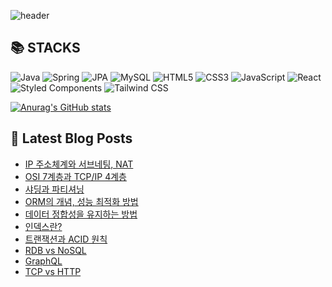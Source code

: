 ![header](https://capsule-render.vercel.app/api?type=waving&color=auto&height=300&section=header&text=YUNA%20CODE&fontSize=90)

<!--# Hi there 👋-->
<!--## 이런 환경에 익숙해요 !!✍🏼-->

## 📚 STACKS
![Java](https://img.shields.io/badge/Java-007396.svg?&style=for-the-badge&logo=Java&logoColor=white)
![Spring](https://img.shields.io/badge/Spring-6DB33F.svg?&style=for-the-badge&logo=spring&logoColor=white)
![JPA](https://img.shields.io/badge/JPA-000000.svg?&style=for-the-badge&logo=hibernate&logoColor=white)
![MySQL](https://img.shields.io/badge/MySQL-4479A1.svg?&style=for-the-badge&logo=mysql&logoColor=white)
![HTML5](https://img.shields.io/badge/HTML5-E34F26.svg?&style=for-the-badge&logo=html5&logoColor=white)
![CSS3](https://img.shields.io/badge/CSS3-1572B6.svg?&style=for-the-badge&logo=css3&logoColor=white)
![JavaScript](https://img.shields.io/badge/JavaScript-F7DF1E.svg?&style=for-the-badge&logo=javascript&logoColor=white)
![React](https://img.shields.io/badge/React-61DAFB.svg?&style=for-the-badge&logo=react&logoColor=white)
![Styled Components](https://img.shields.io/badge/Styled_Components-DB7093.svg?&style=for-the-badge&logo=styledcomponents&logoColor=white)
![Tailwind CSS](https://img.shields.io/badge/Tailwind_CSS-06B6D4.svg?&style=for-the-badge&logo=tailwindcss&logoColor=white)


<!--<p>-->
<!--  <img alt="" src= "https://img.shields.io/badge/JavaScript-F7DF1E?style=flat-square&logo=JavaScript&logoColor=white"/> -->
<!--  <img alt="" src= "https://img.shields.io/badge/TypeScript-black?logo=typescript&logoColor=blue"/>-->
<!--</p>-->

[![Anurag's GitHub stats](https://github-readme-stats.vercel.app/api?username=1-yuna)](https://github.com/anuraghazra/github-readme-stats)

## 📕 Latest Blog Posts

<ul><li><a href='https://cs-by-yuna.tistory.com/22' target='_blank'>IP 주소체계와 서브네팅, NAT</a></li><li><a href='https://cs-by-yuna.tistory.com/21' target='_blank'>OSI 7계층과 TCP/IP 4계층</a></li><li><a href='https://cs-by-yuna.tistory.com/20' target='_blank'>샤딩과 파티셔닝</a></li><li><a href='https://cs-by-yuna.tistory.com/19' target='_blank'>ORM의 개념, 성능 최적화 방법</a></li><li><a href='https://cs-by-yuna.tistory.com/18' target='_blank'>데이터 정합성을 유지하는 방법</a></li><li><a href='https://cs-by-yuna.tistory.com/17' target='_blank'>인덱스란?</a></li><li><a href='https://cs-by-yuna.tistory.com/16' target='_blank'>트랜잭션과 ACID 원칙</a></li><li><a href='https://cs-by-yuna.tistory.com/15' target='_blank'>RDB vs NoSQL</a></li><li><a href='https://cs-by-yuna.tistory.com/14' target='_blank'>GraphQL</a></li><li><a href='https://cs-by-yuna.tistory.com/13' target='_blank'>TCP vs HTTP</a></li></ul>